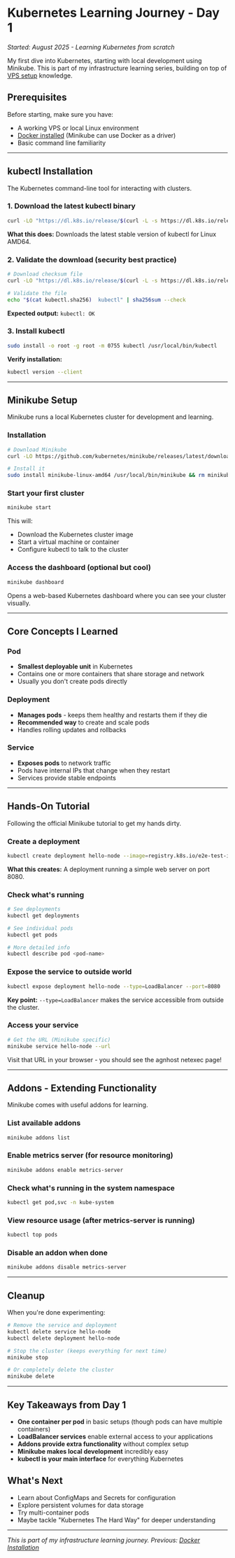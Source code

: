 # Kubernetes Learning Journey - Day 1

*Started: August 2025 - Learning Kubernetes from scratch*

My first dive into Kubernetes, starting with local development using Minikube. This is part of my infrastructure learning series, building on top of [VPS setup](../vps/) knowledge.

## Prerequisites

Before starting, make sure you have:
- A working VPS or local Linux environment
- [Docker installed](../vps/docker-install.md) (Minikube can use Docker as a driver)
- Basic command line familiarity

---

## kubectl Installation

The Kubernetes command-line tool for interacting with clusters.

### 1. Download the latest kubectl binary

```bash
curl -LO "https://dl.k8s.io/release/$(curl -L -s https://dl.k8s.io/release/stable.txt)/bin/linux/amd64/kubectl"
```

**What this does:** Downloads the latest stable version of kubectl for Linux AMD64.

### 2. Validate the download (security best practice)

```bash
# Download checksum file
curl -LO "https://dl.k8s.io/release/$(curl -L -s https://dl.k8s.io/release/stable.txt)/bin/linux/amd64/kubectl.sha256"

# Validate the file
echo "$(cat kubectl.sha256)  kubectl" | sha256sum --check
```

**Expected output:** `kubectl: OK`

### 3. Install kubectl

```bash
sudo install -o root -g root -m 0755 kubectl /usr/local/bin/kubectl
```

**Verify installation:**
```bash
kubectl version --client
```

---

## Minikube Setup

Minikube runs a local Kubernetes cluster for development and learning.

### Installation

```bash
# Download Minikube
curl -LO https://github.com/kubernetes/minikube/releases/latest/download/minikube-linux-amd64

# Install it
sudo install minikube-linux-amd64 /usr/local/bin/minikube && rm minikube-linux-amd64
```

### Start your first cluster

```bash
minikube start
```

This will:
- Download the Kubernetes cluster image
- Start a virtual machine or container
- Configure kubectl to talk to the cluster

### Access the dashboard (optional but cool)

```bash
minikube dashboard
```

Opens a web-based Kubernetes dashboard where you can see your cluster visually.

---

## Core Concepts I Learned

### Pod
- **Smallest deployable unit** in Kubernetes
- Contains one or more containers that share storage and network
- Usually you don't create pods directly

### Deployment
- **Manages pods** - keeps them healthy and restarts them if they die
- **Recommended way** to create and scale pods
- Handles rolling updates and rollbacks

### Service
- **Exposes pods** to network traffic
- Pods have internal IPs that change when they restart
- Services provide stable endpoints

---

## Hands-On Tutorial

Following the official Minikube tutorial to get my hands dirty.

### Create a deployment

```bash
kubectl create deployment hello-node --image=registry.k8s.io/e2e-test-images/agnhost:2.39 -- /agnhost netexec --http-port=8080
```

**What this creates:** A deployment running a simple web server on port 8080.

### Check what's running

```bash
# See deployments
kubectl get deployments

# See individual pods
kubectl get pods

# More detailed info
kubectl describe pod <pod-name>
```

### Expose the service to outside world

```bash
kubectl expose deployment hello-node --type=LoadBalancer --port=8080
```

**Key point:** `--type=LoadBalancer` makes the service accessible from outside the cluster.

### Access your service

```bash
# Get the URL (Minikube specific)
minikube service hello-node --url
```

Visit that URL in your browser - you should see the agnhost netexec page!

---

## Addons - Extending Functionality

Minikube comes with useful addons for learning.

### List available addons

```bash
minikube addons list
```

### Enable metrics server (for resource monitoring)

```bash
minikube addons enable metrics-server
```

### Check what's running in the system namespace

```bash
kubectl get pod,svc -n kube-system
```

### View resource usage (after metrics-server is running)

```bash
kubectl top pods
```

### Disable an addon when done

```bash
minikube addons disable metrics-server
```

---

## Cleanup

When you're done experimenting:

```bash
# Remove the service and deployment
kubectl delete service hello-node
kubectl delete deployment hello-node

# Stop the cluster (keeps everything for next time)
minikube stop

# Or completely delete the cluster
minikube delete
```

---

## Key Takeaways from Day 1

- **One container per pod** in basic setups (though pods can have multiple containers)
- **LoadBalancer services** enable external access to your applications
- **Addons provide extra functionality** without complex setup
- **Minikube makes local development** incredibly easy
- **kubectl is your main interface** for everything Kubernetes

## What's Next

- Learn about ConfigMaps and Secrets for configuration
- Explore persistent volumes for data storage
- Try multi-container pods
- Maybe tackle "Kubernetes The Hard Way" for deeper understanding

---

*This is part of my infrastructure learning journey. Previous: [Docker Installation](../vps/docker-install.md)*